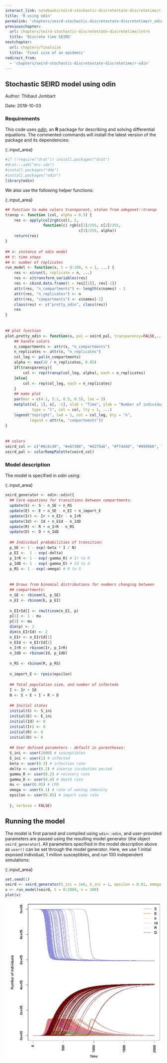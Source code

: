 ```yaml
---
interact_link: notebooks/seird-stochastic-discretestate-discretetime/r_odin.ipynb
title: 'R using odin'
permalink: 'chapters/seird-stochastic-discretestate-discretetime/r_odin'
previouschapter:
  url: chapters/seird-stochastic-discretestate-discretetime/intro
  title: 'Discrete time SEIRD'
nextchapter:
  url: chapters/finalsize
  title: 'Final size of an epidemic'
redirect_from:
  - 'chapters/seird-stochastic-discretestate-discretetime/r-odin'
---
```


## Stochastic SEIRD model using odin

Author: Thibaut Jombart

Date: 2018-10-03

### Requirements
This code uses [*odin*](https://github.com/mrc-ide/odin), an **R** package for describing and solving differential equations. The commented commands will install the latest version of the package and its dependencies:


{:.input_area}
```R
#if (!require("drat")) install.packages("drat")
#drat:::add("mrc-ide")
#install.packages("dde")
#install.packages("odin")
library(odin)
```

We also use the following helper functions:


{:.input_area}
```R
## function to make colors transparent, stolen from adegenet::transp
transp <- function (col, alpha = 0.5) {
    res <- apply(col2rgb(col), 2,
                 function(c) rgb(c[1]/255, c[2]/255, 
                                 c[3]/255, alpha))
    return(res)
}

## x: instance of odin model
## t: time steps
## n: number of replicates
run_model <- function(x, t = 0:100, n = 1, ...) {
    res <- x$run(t, replicate = n, ...)
    res <- x$transform_variables(res)
    res <- cbind.data.frame(t = res[[1]], res[-1])
    attr(res, "n_compartments") <- length(x$names) - 1
    attr(res, "n_replicates") <- n
    attr(res, "compartments") <- x$names[-1]
    class(res) <- c("pretty_odin", class(res))
    res
}


## plot function
plot.pretty_odin <- function(x, pal = seird_pal, transparency=FALSE,...) {
    ## handle colors
    n_compartments <- attr(x, "n_compartments")
    n_replicates <- attr(x, "n_replicates")
    col_leg <- pal(n_compartments)
    alpha <- max(10 / n_replicates, 0.05)
    if(transparency){
        col <- rep(transp(col_leg, alpha), each = n_replicates)
    }else{
        col <- rep(col_leg, each = n_replicates)
    }
    ## make plot
    par(mar = c(4.1, 5.1, 0.5, 0.5), las = 3)
    matplot(x[, 1], x[, -1], xlab = "Time", ylab = "Number of individuals",
            type = "l", col = col, lty = 1, ...)
    legend("topright", lwd = 1, col = col_leg, bty = "n",
           legend = attr(x, "compartments"))
}

                 
## colors
seird_col <- c("#8c8cd9", "#e67300", "#d279a6", "#ff4d4d", "#999966", "#660000")
seird_pal <- colorRampPalette(seird_col)
```

### Model description

The model is specified in *odin* using:


{:.input_area}
```R
seird_generator <- odin::odin({
  ## Core equations for transitions between compartments:
  update(S) <- S - n_SE + n_RS
  update(E) <- E + n_SE - n_EI + n_import_E
  update(Ir) <- Ir + n_EIr - n_IrR
  update(Id) <- Id + n_EId - n_IdD
  update(R) <- R + n_IrR - n_RS
  update(D) <- D + n_IdD

  ## Individual probabilities of transition:
  p_SE <- 1 - exp(-beta * I / N)
  p_EI <-  1 - exp(-delta)
  p_IrR <- 1 - exp(-gamma_R) # Ir to R
  p_IdD <- 1 - exp(-gamma_D) # Id to d
  p_RS <- 1 - exp(-omega) # R to S


  ## Draws from binomial distributions for numbers changing between
  ## compartments:
  n_SE <- rbinom(S, p_SE)
  n_EI <- rbinom(E, p_EI)

  n_EIrId[] <- rmultinom(n_EI, p)
  p[1] <- 1 - mu
  p[2] <- mu
  dim(p) <- 2
  dim(n_EIrId) <- 2
  n_EIr <- n_EIrId[1]
  n_EId <- n_EIrId[2]
  n_IrR <- rbinom(Ir, p_IrR)
  n_IdD <- rbinom(Id, p_IdD)

  n_RS <- rbinom(R, p_RS)

  n_import_E <- rpois(epsilon)

  ## Total population size, and number of infecteds
  I <- Ir + Id
  N <- S + E + I + R + D

  ## Initial states
  initial(S) <- S_ini
  initial(E) <- E_ini
  initial(Id) <- 0
  initial(Ir) <- 0
  initial(R) <- 0
  initial(D) <- 0

  ## User defined parameters - default in parentheses:
  S_ini <- user(1000) # susceptibles
  E_ini <- user(1) # infected
  beta <- user(0.3) # infection rate
  delta <- user(0.2) # inverse incubation period
  gamma_R <- user(0.2) # recovery rate
  gamma_D <- user(0.4) # death rate
  mu <- user(0.05) # CFR
  omega <- user(0.1) # rate of waning immunity
  epsilon <- user(0.05) # import case rate
    
  }, verbose = FALSE)
```

## Running the model
The model is first parsed and compiled using `odin::odin`, and user-provided parameters are passed using the resulting model generator (the object `seird_generator`). All parameters specified in the model description above as `user()` can be set through the model generator. Here, we use 1 initial exposed individual, 1 million susceptibles, and run 100 independent simulations: 


{:.input_area}
```R
set.seed(1)
seird <- seird_generator(S_ini = 1e6, E_ini = 1, epsilon = 0.01, omega = 1)
x <- run_model(seird, t = 0:2000, n = 100)
plot(x)
```


![png](../../images/chapters/seird-stochastic-discretestate-discretetime/r_odin_8_0.png)


